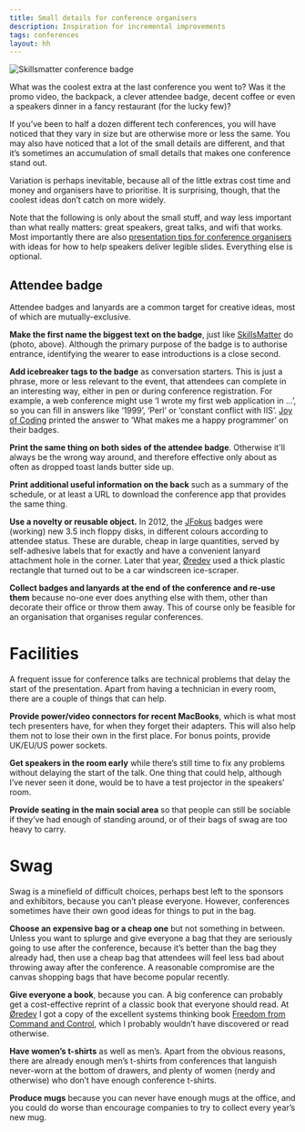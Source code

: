 ```yaml
---
title: Small details for conference organisers
description: Inspiration for incremental improvements
tags: conferences
layout: hh
---
```


![Skillsmatter conference badge](conference-badge-skillsmatter.jpg)

What was the coolest extra at the last conference you went to? Was it the promo video, the backpack, a clever attendee badge, decent coffee or even a speakers dinner in a fancy restaurant (for the lucky few)?

If you’ve been to half a dozen different tech conferences, you will have noticed that they vary in size but are otherwise more or less the same. You may also have noticed that a lot of the small details are different, and that it’s sometimes an accumulation of small details that makes one conference stand out.

Variation is perhaps inevitable, because all of the little extras cost time and money and organisers have to prioritise. It is surprising, though, that the coolest ideas don’t catch on more widely.

Note that the following is only about the small stuff, and way less important than what really matters: great speakers, great talks, and wifi that works. Most importantly there are also [presentation tips for conference organisers](conference-organiser-tips-slides) with ideas for how to help speakers deliver legible slides. Everything else is optional.


## Attendee badge

Attendee badges and lanyards are a common target for creative ideas, most of which are mutually-exclusive.

**Make the first name the biggest text on the badge**, just like [SkillsMatter](https://skillsmatter.com/) do (photo, above). Although the primary purpose of the badge is to authorise entrance, identifying the wearer to ease introductions is a close second.

**Add icebreaker tags to the badge** as conversation starters. This is just a phrase, more or less relevant to the event, that attendees can complete in an interesting way, either in pen or during conference registration. For example, a web conference might use ‘I wrote my first web application in …’, so you can fill in answers like ‘1999’, ‘Perl’ or ‘constant conflict with IIS’. [Joy of Coding](http://joyofcoding.org/) printed the answer to ‘What makes me a happy programmer’ on their badges.

**Print the same thing on both sides of the attendee badge**. Otherwise it'll always be the wrong way around, and therefore effective only about as often as dropped toast lands butter side up.

**Print additional useful information on the back** such as a summary of the schedule, or at least a URL to download the conference app that provides the same thing.

**Use a novelty or reusable object.** In 2012, the [JFokus](http://www.jfokus.se/) badges were (working) new 3.5 inch floppy disks, in different colours according to attendee status. These are durable, cheap in large quantities, served by self-adhesive labels that for exactly and have a convenient lanyard attachment hole in the corner. Later that year, [Øredev](http://oredev.org/) used a thick plastic rectangle that turned out to be a car windscreen ice-scraper.

**Collect badges and lanyards at the end of the conference and re-use them** because no-one ever does anything else with them, other than decorate their office or throw them away. This of course only be feasible for an organisation that organises regular conferences.


# Facilities

A frequent issue for conference talks are technical problems that delay the start of the presentation. Apart from having a technician in every room, there are a couple of things that can help.

**Provide power/video connectors for recent MacBooks**, which is what most tech presenters have, for when they forget their adapters. This will also help them not to lose their own in the first place. For bonus points, provide UK/EU/US power sockets.

**Get speakers in the room early** while there’s still time to fix any problems without delaying the start of the talk. One thing that could help, although I’ve never seen it done, would be to have a test projector in the speakers’ room.

**Provide seating in the main social area** so that people can still be sociable if they’ve had enough of standing around, or of their bags of swag are too heavy to carry.


# Swag

Swag is a minefield of difficult choices, perhaps best left to the sponsors and exhibitors, because you can’t please everyone. However, conferences sometimes have their own good ideas for things to put in the bag.

**Choose an expensive bag or a cheap one** but not something in between. Unless you want to splurge and give everyone a bag that they are seriously going to use after the conference, because it’s better than the bag they already had, then use a cheap bag that attendees will feel less bad about throwing away after the conference. A reasonable compromise are the canvas shopping bags that have become popular recently.

**Give everyone a book**, because you can. A big conference can probably get a cost-effective reprint of a classic book that everyone should read. At [Øredev](http://oredev.org/) I got a copy of the excellent systems thinking book [Freedom from Command and Control](http://www.systemsthinking.co.uk/5-3.asp#7), which I probably wouldn’t have discovered or read otherwise.

**Have women’s t-shirts** as well as men’s. Apart from the obvious reasons, there are already enough men’s t-shirts from conferences that languish never-worn at the bottom of drawers, and plenty of women (nerdy and otherwise) who don’t have enough conference t-shirts.

**Produce mugs** because you can never have enough mugs at the office, and you could do worse than encourage companies to try to collect every year’s new mug.
